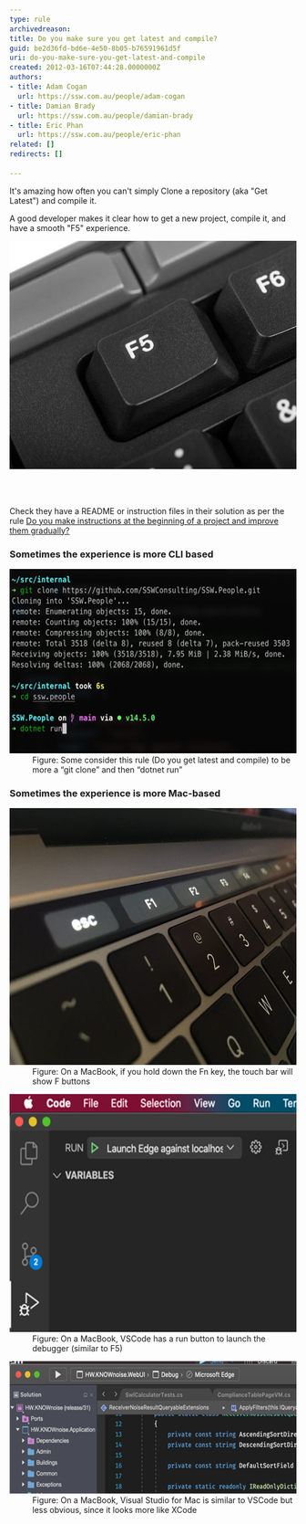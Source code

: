 ```yaml
---
type: rule
archivedreason: 
title: Do you make sure you get latest and compile?
guid: be2d36fd-bd6e-4e50-8b05-b76591961d5f
uri: do-you-make-sure-you-get-latest-and-compile
created: 2012-03-16T07:44:28.0000000Z
authors:
- title: Adam Cogan
  url: https://ssw.com.au/people/adam-cogan
- title: Damian Brady
  url: https://ssw.com.au/people/damian-brady
- title: Eric Phan
  url: https://ssw.com.au/people/eric-phan
related: []
redirects: []

---
```



<p class="ssw15-rteElement-P">It's amazing how often you can't simply Clone a repository (aka "Get Latest") and compile it.<br></p><p class="ssw15-rteElement-P">​A good developer makes it clear how to get a new project, compile it, and have a smooth "F5" experience.<br></p>
<dl class="image"><dt><img src="f5-key.jpg" alt="f5-key.jpg" style="width:600px;height:400px;" /></dt></dl>
<br><excerpt class='endintro'></excerpt><br>
<p>​Check they have a README or instruction files in their solution as per the rule <a href=/do-you-make-instructions-at-the-beginning-of-a-project-and-improve-them-gradually>Do you make instructions at the beginning of a project and improve them gradually?</a> <br></p><h3 class="ssw15-rteElement-H3">Sometimes the experience is more CLI based​​​<br></h3><dl class="image"><dt><img src="dotnet-run.png" alt="dotnet-run.png" style="width:600px;height:323px;" /></dt><dd>Figure: Some consider this rule (Do you get latest and compile) to be more a “git clone” and then “dotnet run” </dd></dl><h3 class="ssw15-rteElement-H3">Sometimes the experience is more Mac-based​<br></h3><dl class="image"><dt><img src="mac-f5-key.jpg" alt="mac-f5-key.jpg" style="width:600px;height:450px;" /></dt><dd>Figure: On a MacBook, if you hold down the Fn key, the touch bar will show F buttons</dd></dl><dl class="image"><dt><img src="macbook-vscode-run-button.png" alt="macbook-vscode-run-button.png" style="width:600px;height:417px;" /></dt><dd>Figure: On a MacBook, VSCode has a run button to launch the debugger (similar to F5)</dd></dl><dl class="image"><dt><img src="macbook-visualstudio-run-button.png" alt="macbook-visualstudio-run-button.png" style="width:600px;height:232px;" /></dt><dd>Figure: On a MacBook, Visual Studio for Mac is similar to VSCode but less obvious, since it looks more like XCode</dd>
</dl>


